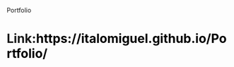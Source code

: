 Portfolio


<h1>Link:<a style="text-decoration: none; color: black;" href="https://italomiguel.github.io/Portfolio/" target="_blank">https://italomiguel.github.io/Portfolio/</a>
